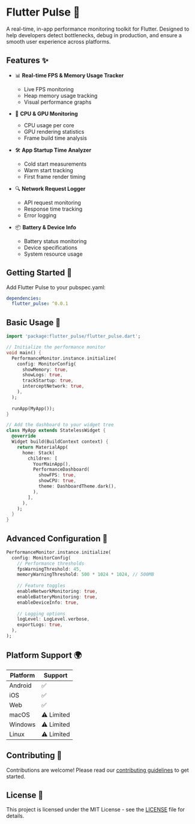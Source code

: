 <!--
This README describes the package. If you publish this package to pub.dev,
this README's contents appear on the landing page for your package.

For information about how to write a good package README, see the guide for
[writing package pages](https://dart.dev/tools/pub/writing-package-pages).

For general information about developing packages, see the Dart guide for
[creating packages](https://dart.dev/guides/libraries/create-packages)
and the Flutter guide for
[developing packages and plugins](https://flutter.dev/to/develop-packages).
-->

# Flutter Pulse 🧠

A real-time, in-app performance monitoring toolkit for Flutter. Designed to help developers detect bottlenecks, debug in production, and ensure a smooth user experience across platforms.

## Features ✨

- 📊 **Real-time FPS & Memory Usage Tracker**
  - Live FPS monitoring
  - Heap memory usage tracking
  - Visual performance graphs

- 🚀 **CPU & GPU Monitoring**
  - CPU usage per core
  - GPU rendering statistics
  - Frame build time analysis

- 🛠️ **App Startup Time Analyzer**
  - Cold start measurements
  - Warm start tracking
  - First frame render timing

- 🔍 **Network Request Logger**
  - API request monitoring
  - Response time tracking
  - Error logging

- 📦 **Battery & Device Info**
  - Battery status monitoring
  - Device specifications
  - System resource usage

## Getting Started 🚀

Add Flutter Pulse to your pubspec.yaml:

```yaml
dependencies:
  flutter_pulse: ^0.0.1
```

## Basic Usage 📱

```dart
import 'package:flutter_pulse/flutter_pulse.dart';

// Initialize the performance monitor
void main() {
  PerformanceMonitor.instance.initialize(
    config: MonitorConfig(
      showMemory: true,
      showLogs: true,
      trackStartup: true,
      interceptNetwork: true,
    ),
  );
  
  runApp(MyApp());
}

// Add the dashboard to your widget tree
class MyApp extends StatelessWidget {
  @override
  Widget build(BuildContext context) {
    return MaterialApp(
      home: Stack(
        children: [
          YourMainApp(),
          PerformanceDashboard(
            showFPS: true,
            showCPU: true,
            theme: DashboardTheme.dark(),
          ),
        ],
      ),
    );
  }
}
```

## Advanced Configuration 🔧

```dart
PerformanceMonitor.instance.initialize(
  config: MonitorConfig(
    // Performance thresholds
    fpsWarningThreshold: 45,
    memoryWarningThreshold: 500 * 1024 * 1024, // 500MB
    
    // Feature toggles
    enableNetworkMonitoring: true,
    enableBatteryMonitoring: true,
    enableDeviceInfo: true,
    
    // Logging options
    logLevel: LogLevel.verbose,
    exportLogs: true,
  ),
);
```

## Platform Support 🌍

| Platform | Support |
|----------|---------|
| Android  | ✅      |
| iOS      | ✅      |
| Web      | ✅      |
| macOS    | ⚠️ Limited |
| Windows  | ⚠️ Limited |
| Linux    | ⚠️ Limited |

## Contributing 🤝

Contributions are welcome! Please read our [contributing guidelines](CONTRIBUTING.md) to get started.

## License 📄

This project is licensed under the MIT License - see the [LICENSE](LICENSE) file for details.
